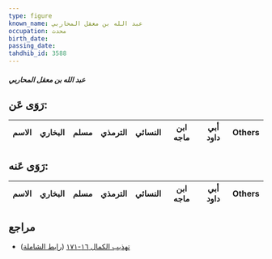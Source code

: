 ```yaml
---
type: figure
known_name: عبد الله بن معقل المحاربي
occupation: محدث
birth_date:
passing_date:
tahdhib_id: 3588
---
```

##### عبد الله بن معقل المحاربي

## رَوَى عَن:
| الاسم | البخاري | مسلم | الترمذي | النسائي | ابن ماجه | أبي داود | Others |
| ----- | ------- | ---- | ------- | ------- | -------- | -------- | ------ |
## رَوَى عَنه:
| الاسم | البخاري | مسلم | الترمذي | النسائي | ابن ماجه | أبي داود | Others |
| ----- | ------- | ---- | ------- | ------- | -------- | -------- | ------ |
## مراجع
- [تهذيب الكمال ١٦-١٧١](obsidian://open?vault=Tahdhib-al-Kamal&file=Figures/٣٥٨٨-عبد%20الله%20بن%20معقل%20المحاربي) ([رابط الشاملة](https://shamela.ws/book/3722/8164))